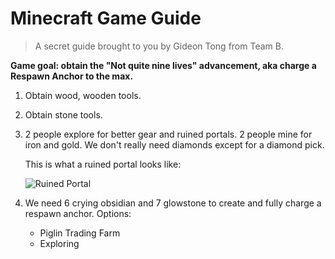 # Minecraft Game Guide

> A secret guide brought to you by Gideon Tong from Team B.

**Game goal: obtain the "Not quite nine lives" advancement, aka charge a Respawn Anchor to the max.**

1. Obtain wood, wooden tools.
2. Obtain stone tools.
3. 2 people explore for better gear and ruined portals. 2 people mine for iron and gold. We don't really need diamonds except for a diamond pick.

   This is what a ruined portal looks like:

   ![Ruined Portal](https://gamepedia.cursecdn.com/minecraft_gamepedia/thumb/a/a1/Overworld_Ruined_Portal_1.png/250px-Overworld_Ruined_Portal_1.png?version=401c54d8799ca586c84c60764d713a03)

4. We need 6 crying obsidian and 7 glowstone to create and fully charge a respawn anchor. Options:
   * Piglin Trading Farm
   * Exploring
